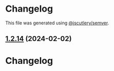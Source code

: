 # Changelog

This file was generated using [@jscutlery/semver](https://github.com/jscutlery/semver).

## [1.2.14](https://github.com/RedHatInsights/javascript-clients/compare/@redhat-cloud-services/host-inventory-client-1.2.13...@redhat-cloud-services/host-inventory-client-1.2.14) (2024-02-02)

# Changelog